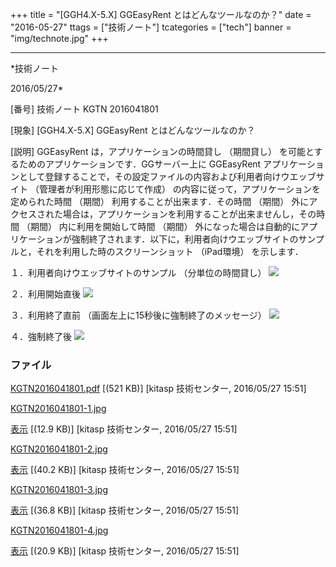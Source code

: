 ﻿+++
title = "[GGH4.X-5.X] GGEasyRent とはどんなツールなのか？"
date = "2016-05-27"
ttags = ["技術ノート"]
tcategories = ["tech"]
banner = "img/technote.jpg"
+++

-----------------------------------------------------------------------------------------------------------------------------

*技術ノート

2016/05/27*


[番号]
技術ノート KGTN 2016041801

[現象]
[GGH4.X-5.X] GGEasyRent とはどんなツールなのか？

[説明]
GGEasyRent は，アプリケーションの時間貸し （期間貸し）
を可能とするためのアプリケーションです．GGサーバー上に GGEasyRent
アプリケーションとして登録することで，その設定ファイルの内容および利用者向けウエッブサイト
（管理者が利用形態に応じて作成）
の内容に従って，アプリケーションを定められた時間 （期間）
利用することが出来ます．その時間 （期間）
外にアクセスされた場合は，アプリケーションを利用することが出来ませんし，その時間
（期間） 内に利用を開始して時間 （期間）
外になった場合は自動的にアプリケーションが強制終了されます．以下に，利用者向けウエッブサイトのサンプルと，それを利用した時のスクリーンショット
（iPad環境） を示します．

１．利用者向けウエッブサイトのサンプル （分単位の時間貸し）
![](http://techreport.kitasp.net/attachments/download/2590/KGTN2016041801-1.jpg)

２．利用開始直後
![](http://techreport.kitasp.net/attachments/download/2591/KGTN2016041801-2.jpg)

３．利用終了直前 （画面左上に15秒後に強制終了のメッセージ）
![](http://techreport.kitasp.net/attachments/download/2592/KGTN2016041801-3.jpg)

４．強制終了後
![](http://techreport.kitasp.net/attachments/download/2593/KGTN2016041801-4.jpg)


### ファイル

 
 


[KGTN2016041801.pdf](http://techreport.kitasp.net/attachments/download/2589/KGTN2016041801.pdf)
 [(521 KB)] [kitasp 技術センター, 2016/05/27
15:51]

[KGTN2016041801-1.jpg](http://techreport.kitasp.net/attachments/download/2590/KGTN2016041801-1.jpg)

[表示](http://techreport.kitasp.net/attachments/2590/KGTN2016041801-1.jpg "表示")
 [(12.9 KB)] [kitasp 技術センター, 2016/05/27
15:51]

[KGTN2016041801-2.jpg](http://techreport.kitasp.net/attachments/download/2591/KGTN2016041801-2.jpg)

[表示](http://techreport.kitasp.net/attachments/2591/KGTN2016041801-2.jpg "表示")
 [(40.2 KB)] [kitasp 技術センター, 2016/05/27
15:51]

[KGTN2016041801-3.jpg](http://techreport.kitasp.net/attachments/download/2592/KGTN2016041801-3.jpg)

[表示](http://techreport.kitasp.net/attachments/2592/KGTN2016041801-3.jpg "表示")
 [(36.8 KB)] [kitasp 技術センター, 2016/05/27
15:51]

[KGTN2016041801-4.jpg](http://techreport.kitasp.net/attachments/download/2593/KGTN2016041801-4.jpg)

[表示](http://techreport.kitasp.net/attachments/2593/KGTN2016041801-4.jpg "表示")
 [(20.9 KB)] [kitasp 技術センター, 2016/05/27
15:51]


 


 

